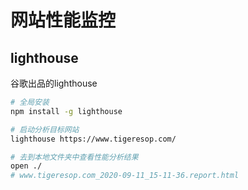 # 网站性能监控

## lighthouse

谷歌出品的lighthouse
```bash
# 全局安装
npm install -g lighthouse

# 启动分析目标网站
lighthouse https://www.tigeresop.com/

# 去到本地文件夹中查看性能分析结果
open ./
# www.tigeresop.com_2020-09-11_15-11-36.report.html
```





